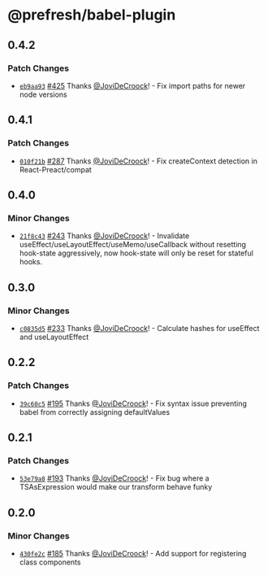 # @prefresh/babel-plugin

## 0.4.2

### Patch Changes

- [`eb9aa93`](https://github.com/preactjs/prefresh/commit/eb9aa932fc2a01fed3ecb662e195422986529419) [#425](https://github.com/preactjs/prefresh/pull/425) Thanks [@JoviDeCroock](https://github.com/JoviDeCroock)! - Fix import paths for newer node versions

## 0.4.1

### Patch Changes

- [`010f21b`](https://github.com/preactjs/prefresh/commit/010f21b947d0cdee59fac6af6a17d10cb6a696b5) [#287](https://github.com/preactjs/prefresh/pull/287) Thanks [@JoviDeCroock](https://github.com/JoviDeCroock)! - Fix createContext detection in React-Preact/compat

## 0.4.0

### Minor Changes

- [`21f8c43`](https://github.com/preactjs/prefresh/commit/21f8c4330a29edcb5d4493cda5465e6556a5f92c) [#243](https://github.com/preactjs/prefresh/pull/243) Thanks [@JoviDeCroock](https://github.com/JoviDeCroock)! - Invalidate useEffect/useLayoutEffect/useMemo/useCallback without resetting hook-state aggressively, now hook-state will only be reset for stateful hooks.

## 0.3.0

### Minor Changes

- [`c0835d5`](https://github.com/preactjs/prefresh/commit/c0835d5c5820809563ec768296a610b45d7dc0c0) [#233](https://github.com/preactjs/prefresh/pull/233) Thanks [@JoviDeCroock](https://github.com/JoviDeCroock)! - Calculate hashes for useEffect and useLayoutEffect

## 0.2.2

### Patch Changes

- [`39c60c5`](https://github.com/preactjs/prefresh/commit/39c60c5862adef106fed1ca59a968f40cdacdd10) [#195](https://github.com/preactjs/prefresh/pull/195) Thanks [@JoviDeCroock](https://github.com/JoviDeCroock)! - Fix syntax issue preventing babel from correctly assigning defaultValues

## 0.2.1

### Patch Changes

- [`53e79a8`](https://github.com/preactjs/prefresh/commit/53e79a8bcdf5ef3a9387e46307cfd0ce1a2a3186) [#193](https://github.com/preactjs/prefresh/pull/193) Thanks [@JoviDeCroock](https://github.com/JoviDeCroock)! - Fix bug where a TSAsExpression would make our transform behave funky

## 0.2.0

### Minor Changes

- [`430fe2c`](https://github.com/preactjs/prefresh/commit/430fe2c2b281b1973a74c542a38c1bb5be2a6559) [#185](https://github.com/preactjs/prefresh/pull/185) Thanks [@JoviDeCroock](https://github.com/JoviDeCroock)! - Add support for registering class components
